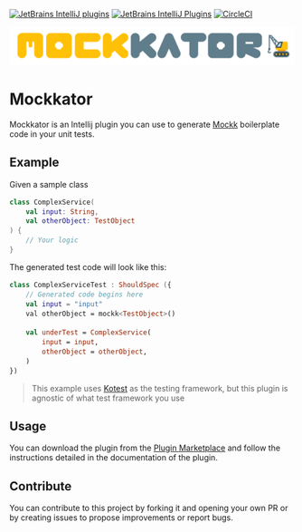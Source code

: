 [![JetBrains IntelliJ plugins](https://img.shields.io/jetbrains/plugin/d/15520?logo=Intellij%20IDEA&style=for-the-badge)](https://plugins.jetbrains.com/plugin/15520-fixkture)
[![JetBrains IntelliJ Plugins](https://img.shields.io/jetbrains/plugin/v/15520?label=PLUGIN&logo=IntelliJ%20IDEA&style=for-the-badge)](https://plugins.jetbrains.com/plugin/15520-fixkture)
[![CircleCI](https://img.shields.io/circleci/build/github/pelletier197/Mockkator?label=Circle%20CI&logo=circleci&style=for-the-badge)](https://app.circleci.com/pipelines/github/pelletier197/Fixkture)

<p align="center">
  <img src="./logo/logo.png">
</p>

# Mockkator
Mockkator is an Intellij plugin you can use to generate [Mockk](https://github.com/mockk/mockk) boilerplate code in your unit tests.

## Example
Given a sample class 
```kotlin
class ComplexService(
    val input: String,
    val otherObject: TestObject
) {
    // Your logic
}
```

The generated test code will look like this:
```kotlin
class ComplexServiceTest : ShouldSpec ({
    // Generated code begins here
    val input = "input"
    val otherObject = mockk<TestObject>()
    
    val underTest = ComplexService(
        input = input,
        otherObject = otherObject,
    )
})
```
> This example uses [Kotest](https://github.com/kotest/kotest) as the testing framework, but this plugin is agnostic of what test framework you use


## Usage
You can download the plugin from the [Plugin Marketplace](https://plugins.jetbrains.com/plugin/15520-fixkture) and follow the instructions detailed in the documentation of the plugin.

## Contribute
You can contribute to this project by forking it and opening your own PR or by creating issues to propose improvements or report bugs.